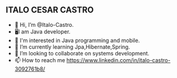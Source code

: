 ## ITALO CESAR CASTRO

-  👋 Hi, I’m @Italo-Castro.
- 🖥I am Java developer.
- 👀 I'm interested in Java programming and mobile.
- 🌱 I’m currently learning Jpa,Hibernate,Spring.
- 💞️ I’m looking to collaborate on systems development.
- 📫 How to reach me https://www.linkedin.com/in/italo-castro-3092761b8/

<!---
Italo-Castro/Italo-Castro is a ✨ special ✨ repository because its `README.md` (this file) appears on your GitHub profile.
You can click the Preview link to take a look at your changes.
--->
